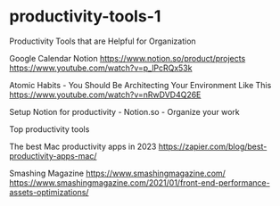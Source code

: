 # productivity-tools-1
Productivity Tools that are Helpful for Organization 

Google Calendar
Notion
https://www.notion.so/product/projects
https://www.youtube.com/watch?v=p_lPcRQx53k

Atomic Habits - You Should Be Architecting Your Environment Like This
https://www.youtube.com/watch?v=nRwDVD4Q26E

Setup Notion for productivity - Notion.so - Organize your work

Top productivity tools

The best Mac productivity apps in 2023
https://zapier.com/blog/best-productivity-apps-mac/

Smashing Magazine
https://www.smashingmagazine.com/
https://www.smashingmagazine.com/2021/01/front-end-performance-assets-optimizations/
